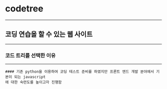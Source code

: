 # codetree
---

## 코딩 연습을 할 수 있는 웹 사이트
---
### 코드 트리를 선택한 이유
---
```
#### 기존 python을 이용하여 코딩 테스트 준비를 하였지만 프론트 엔드 개발 분야에서 기본이 되는 javascript
에 대한 숙련도를 높이고자 진행함   
```
